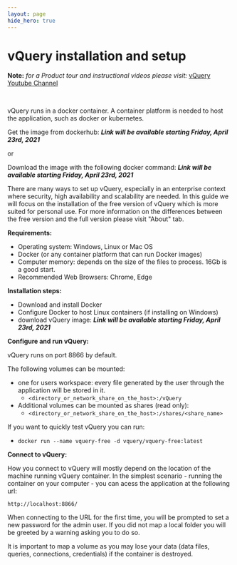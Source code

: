 ```yaml
---
layout: page
hide_hero: true
---
```


# vQuery installation and setup

**Note:** *for a Product tour and instructional videos please visit:* [vQuery Youtube Channel](https://www.youtube.com/channel/UCrLNHFgHfw3P0eqKlPLpTwQ)

<br>

vQuery runs in a docker container. A container platform is needed to host the application, such as docker or kubernetes.  

Get the image from dockerhub: ***Link will be available starting Friday, April 23rd, 2021***

or

Download the image with the following docker command: ***Link will be available starting Friday, April 23rd, 2021***

There are many ways to set up vQuery, especially in an enterprise context where security, high availability and scalability are needed. In this guide we will focus on the installation of the free version of vQuery which is more suited for personal use. For more information on the differences between the free version and the full version please visit "About" tab.

**Requirements:**

- Operating system: Windows, Linux or Mac OS
- Docker (or any container platform that can run Docker images)
- Computer memory: depends on the size of the files to process. 16Gb is a good start.
- Recommended Web Browsers: Chrome, Edge

**Installation steps:**

- Download and install Docker
- Configure Docker to host Linux containers (if installing on Windows)
- download vQuery image:   ***Link will be available starting Friday, April 23rd, 2021***

**Configure and run vQuery:**

vQuery runs on port 8866 by default.

The following volumes can be mounted:

- one for users workspace: every file generated by the user through the application will be stored in it.
  - ```<directory_or_network_share_on_the_host>:/vQuery```
- Additional volumes can be mounted as shares (read only):
  - ```<directory_or_network_share_on_the_host>:/shares/<share_name>```

If you want to quickly test vQuery you can run:

- ```docker run --name vquery-free -d vquery/vquery-free:latest```

**Connect to vQuery:**

How you connect to vQuery will mostly depend on the location of the machine running vQuery container. In the simplest scenario - running the container on your computer - you can acess the application at the following url:

```http://localhost:8866/```

When connecting to the URL for the first time, you will be prompted to set a new password for the admin user. If you did not map a local folder you will be greeted by a warning asking you to do so.

It is important to map a volume as you may lose your data (data files, queries, connections, credentials) if the container is destroyed.

